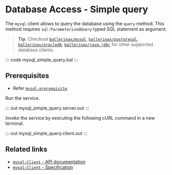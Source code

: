 # Database Access - Simple query

The `mysql` client allows to query the database using the `query` method. This method requires `sql:ParameterizedQuery` typed SQL statement as argument.

> **Tip**: Checkout [`ballerinax/mssql`](https://central.ballerina.io/ballerinax/mssql), [`ballerinax/postgresql`](https://central.ballerina.io/ballerinax/postgresql), [`ballerinax/oracledb`](https://central.ballerina.io/ballerinax/oracledb), [`ballerinax/java.jdbc`](https://central.ballerina.io/ballerinax/java.jdbc) for other supported database clients.

::: code mysql_simple_query.bal :::

## Prerequisites
- Refer [`mysql-prerequisite`](https://github.com/ballerina-platform/ballerina-distribution/blob/master/examples/mysql-prerequisite/README.md).

Run the service.

::: out mysql_simple_query.server.out :::

Invoke the service by executing the following cURL command in a new terminal.

::: out mysql_simple_query.client.out :::

## Related links
- [`mysql:Client` - API documentation](https://lib.ballerina.io/ballerinax/mysql/latest/)
- [`mysql:Client` - Specification](https://github.com/ballerina-platform/module-ballerinax-mysql/blob/master/docs/spec/spec.md#2-client)
